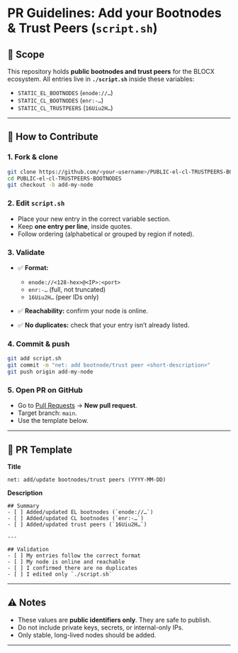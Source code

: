 # PR Guidelines: Add your Bootnodes & Trust Peers (`script.sh`)

## 📌 Scope

This repository holds **public bootnodes and trust peers** for the BLOCX ecosystem.
All entries live in **`./script.sh`** inside these variables:

- `STATIC_EL_BOOTNODES` (`enode://…`)
- `STATIC_CL_BOOTNODES` (`enr:-…`)
- `STATIC_CL_TRUSTPEERS` (`16Uiu2H…`)

---

## 🚀 How to Contribute

### 1. Fork & clone

```bash
git clone https://github.com/<your-username>/PUBLIC-el-cl-TRUSTPEERS-BOOTNODES.git
cd PUBLIC-el-cl-TRUSTPEERS-BOOTNODES
git checkout -b add-my-node
```

### 2. Edit `script.sh`

- Place your new entry in the correct variable section.
- Keep **one entry per line**, inside quotes.
- Follow ordering (alphabetical or grouped by region if noted).

### 3. Validate

- ✅ **Format:**

  - `enode://<128-hex>@<IP>:<port>`
  - `enr:-…` (full, not truncated)
  - `16Uiu2H…` (peer IDs only)

- ✅ **Reachability:** confirm your node is online.
- ✅ **No duplicates:** check that your entry isn’t already listed.

### 4. Commit & push

```bash
git add script.sh
git commit -m "net: add bootnode/trust peer <short-description>"
git push origin add-my-node
```

### 5. Open PR on GitHub

- Go to [Pull Requests](../../pulls) → **New pull request**.
- Target branch: `main`.
- Use the template below.

---

## 📝 PR Template

**Title**

```
net: add/update bootnodes/trust peers (YYYY-MM-DD)
```

**Description**

```
## Summary
- [ ] Added/updated EL bootnodes (`enode://…`)
- [ ] Added/updated CL bootnodes (`enr:-…`)
- [ ] Added/updated trust peers (`16Uiu2H…`)

---

## Validation
- [ ] My entries follow the correct format
- [ ] My node is online and reachable
- [ ] I confirmed there are no duplicates
- [ ] I edited only `./script.sh`
```

---

## ⚠️ Notes

- These values are **public identifiers only**. They are safe to publish.
- Do not include private keys, secrets, or internal-only IPs.
- Only stable, long-lived nodes should be added.

---
